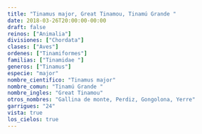 ```yaml
---
title: "Tinamus major, Great Tinamou, Tinamú Grande "
date: 2018-03-26T20:00:00-00:00
draft: false
reinos: ["Animalia"]
divisiones: ["Chordata"]
clases: ["Aves"]
ordenes: ["Tinamiformes"]
familias: ["Tinamidae "]
generos: ["Tinamus"]
especie: "major"
nombre_cientifico: "Tinamus major"
nombre_comun: "Tinamú Grande "
nombre_ingles: "Great Tinamou"
otros_nombres: "Gallina de monte, Perdiz, Gongolona, Yerre"
garrigues: "24"
vista: true
los_cielos: true
---
```

